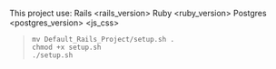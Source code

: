 This project use:
Rails <rails_version>
Ruby <ruby_version>
Postgres <postgres_version>
<js_css>
<node>
<yarn>
>     mv Default_Rails_Project/setup.sh .
>     chmod +x setup.sh
>     ./setup.sh
